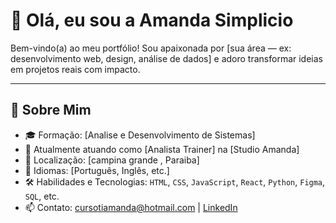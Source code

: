 # 👋 Olá, eu sou a Amanda Simplicio

Bem-vindo(a) ao meu portfólio! Sou apaixonada por [sua área — ex: desenvolvimento web, design, análise de dados] e adoro transformar ideias em projetos reais com impacto.

---

## 🧠 Sobre Mim

- 🎓 Formação: [Analise e Desenvolvimento de Sistemas]
- 💼 Atualmente atuando como [Analista Trainer] na [Studio Amanda]
- 📍 Localização: [campina grande , Paraiba]
- 💬 Idiomas: [Português, Inglês, etc.]
- 🛠️ Habilidades e Tecnologias:
  `HTML`, `CSS`, `JavaScript`, `React`, `Python`, `Figma`, `SQL`, etc.
- 📫 Contato: [cursotiamanda@hotmail.com](mailto:seu.email@exemplo.com) | [LinkedIn](https://linkedin.com/in/amanda-simplicio)

